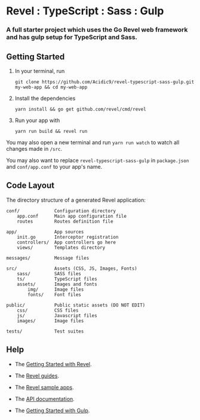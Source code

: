 # Revel : TypeScript : Sass : Gulp

### A full starter project which uses the Go Revel web framework and has gulp setup for TypeScript and Sass.

## Getting Started

1. In your terminal, run
   ```
   git clone https://github.com/Acidic9/revel-typescript-sass-gulp.git my-web-app && cd my-web-app
   ```

2. Install the dependencies
   ```
   yarn install && go get github.com/revel/cmd/revel
   ```

3. Run your app with
   ```
   yarn run build && revel run
   ```

You may also open a new terminal and run `yarn run watch` to watch all changes made in `/src`.

You may also want to replace `revel-typescript-sass-gulp` in `package.json` and `conf/app.conf` to your app's name.

## Code Layout

The directory structure of a generated Revel application:

    conf/             Configuration directory
        app.conf      Main app configuration file
        routes        Routes definition file

    app/              App sources
        init.go       Interceptor registration
        controllers/  App controllers go here
        views/        Templates directory

    messages/         Message files

    src/              Assets (CSS, JS, Images, Fonts)
        sass/         SASS files
        ts/           TypeScript files
        assets/       Images and fonts
            img/      Image files
            fonts/    Font files

    public/           Public static assets (DO NOT EDIT)
        css/          CSS files
        js/           Javascript files
        images/       Image files

    tests/            Test suites


## Help

* The [Getting Started with Revel](http://revel.github.io/tutorial/gettingstarted.html).
* The [Revel guides](http://revel.github.io/manual/index.html).
* The [Revel sample apps](http://revel.github.io/examples/index.html).
* The [API documentation](https://godoc.org/github.com/revel/revel).

* The [Getting Started with Gulp](https://gulpjs.org/getting-started).
